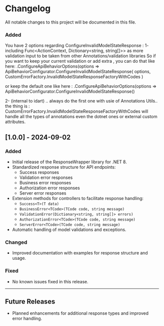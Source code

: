 # Changelog

All notable changes to this project will be documented in this file.
### Added 
You have 2 options regarding ConfigureInvalidModelStateResponse : 
1- including Func<ActionContext, Dictionary<string, string[]>> as more validation input to be taken from other Annotations/validation libraries
So if you want to keep your current validation or add extra , you can do that like here:
.ConfigureApiBehaviorOptions(options =>
ApiBehaviorConfigurator.ConfigureInvalidModelStateResponse(
options,
CustomErrorFactory.InvalidModelStateResponseFactoryWithCodes
)

or keep the default one like here :
.ConfigureApiBehaviorOptions(options =>
ApiBehaviorConfigurator.ConfigureInvalidModelStateResponse()

2- (internal to idart) .. always do the first one with usie of Annotations Utils.. the thing is : CustomErrorFactory.InvalidModelStateResponseFactoryWithCodes
will handle all the types of annotations even the dotnet ones or external custom attributes.


## [1.0.0] - 2024-09-02

### Added
- Initial release of the ResponseWrapper library for .NET 8.
- Standardized response structure for API endpoints:
  - Success responses
  - Validation error responses
  - Business error responses
  - Authorization error responses
  - Server error responses
- Extension methods for controllers to facilitate response handling:
  - `Success<T>(T data)`
  - `BusinessError<TCode>(TCode code, string message)`
  - `ValidationError(Dictionary<string, string[]> errors)`
  - `AuthorizationError<TCode>(TCode code, string message)`
  - `ServerError<TCode>(TCode code, string message)`
- Automatic handling of model validations and exceptions.

### Changed
- Improved documentation with examples for response structure and usage.

### Fixed
- No known issues fixed in this release.

---

## Future Releases

- Planned enhancements for additional response types and improved error handling.